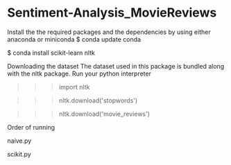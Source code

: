 # Sentiment-Analysis_MovieReviews

Install the the required packages and the dependencies by using either anaconda or miniconda
$ conda update conda

$ conda install scikit-learn nltk


Downloading the dataset
The dataset used in this package is bundled along with the nltk package.
Run your python interpreter
>>> import nltk

>>> nltk.download('stopwords')

>>> nltk.download('movie_reviews') 

Order of running

naive.py

scikit.py
